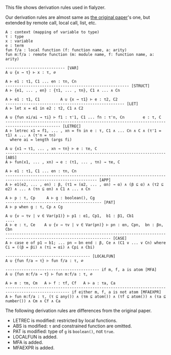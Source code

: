 This file shows derivation rules used in fialyzer.

Our derivation rules are almost same as [the original paper](https://it.uu.se/research/group/hipe/papers/succ_types.pdf)'s one, but extended by remote call, local call, list, etc.

```
A : context (mapping of variable to type)
τ : type
x : variable
e : term
fun f/a : local function (f: function name, a: arity)
fun m:f/a : remote function (m: module name, f: function name, a: arity)
```

```
-------------------------- [VAR]
A ∪ {x → τ} ⊢ x : τ, ∅

A ⊢ e1 : τ1, C1 ... en : τn, Cn
------------------------------------------------------ [STRUCT]
A ⊢ {e1, ... , en} : {τ1, ... , τn}, C1 ∧ ... ∧ Cn

A ⊢ e1 : τ1, C1         A ∪ {x → τ1} ⊢ e : τ2, C2
---------------------------------------------------- [LET]
A ⊢ let x = e1 in e2 : τ2, C1 ∧ C2

A ∪ {fun xi/ai → τi} ⊢ f1 : τ'1, C1 ... fn : τ'n, Cn        e : τ, C
---------------------------------------------------------------------------------------------- [LETREC]
A ⊢ letrec x1 = f1, ... , xn = fn in e : τ, C1 ∧ ... Cn ∧ C ∧ (τ'1 = τ1) ∧ ... ∧ (τ'n = τn)
  where ai = length (args fi)

A ∪ {x1 → τ1, ... , xn → τn} ⊢ e : τe, C
---------------------------------------------------------------------- [ABS]
A ⊢ fun(x1, ... , xn) → e : (τ1, ... , τn) → τe, C

A ⊢ e1 : τ1, C1 ... en : τn, Cn
-------------------------------------------------------------------------------------------------------------- [APP]
A ⊢ e1(e2, ... , en) : β, (τ1 = (α2, ... , αn) → α) ∧ (β ⊆ α) ∧ (τ2 ⊆ α2) ∧ ... ∧ (τn ⊆ αn) ∧ C1 ∧ ... ∧ Cn

A ⊢ p : τ, Cp     A ⊢ g : boolean(), Cg
------------------------------------------ [PAT]
A ⊢ p when g : τ, Cp ∧ Cg

A ∪ {v → τv | v ∈ Var(p1)} ⊢ p1 : α1, Cp1,  b1 : β1, Cb1
....
A ⊢ e : τ, Ce    A ∪ {v → τv | v ∈ Var(pn)} ⊢ pn : αn, Cpn,  bn : βn, Cbn
-------------------------------------------------------------------------------------------------------------------- [CASE]
A ⊢ case e of p1 → b1; ... pn → bn end : β, Ce ∧ (C1 ∨ ... ∨ Cn) where Ci = ((β = βi) ∧ (τi = αi) ∧ Cpi ∧ Cbi)

------------------------------------- [LOCALFUN]
A ∪ {fun f/a → τ} ⊢ fun f/a : τ, ∅

----------------------------------------- if m, f, a is atom [MFA]
A ∪ {fun m:f/a → τ} ⊢ fun m:f/a : τ, ∅

A ⊢ m : τm, Cm   A ⊢ f : τf, Cf   A ⊢ a : τa, Ca
-------------------------------------------------------------------------------------------------- if either m, f, a is not atom [MFAEXPR]
A ⊢ fun m:f/a : τ, (τ ⊆ any()) ∧ (τm ⊆ atom()) ∧ (τf ⊆ atom()) ∧ (τa ⊆ number()) ∧ Cm ∧ Cf ∧ Ca
```

The following derivation rules are differences from the original paper.

- LETREC is modified: restricted by local functions.
- ABS is modified: `τ` and constrained function are omitted.
- PAT is modified: type of `g` is `boolean()`, not `true`.
- LOCALFUN is added.
- MFA is added.
- MFAEXPR is added.
